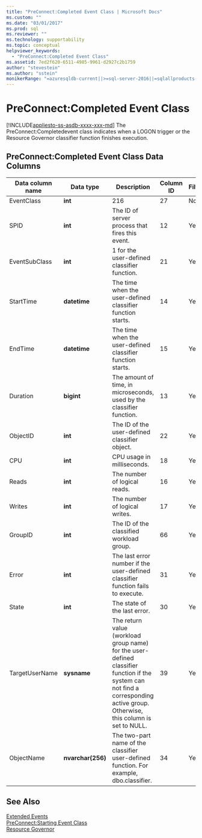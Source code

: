 ```yaml
---
title: "PreConnect:Completed Event Class | Microsoft Docs"
ms.custom: ""
ms.date: "03/01/2017"
ms.prod: sql
ms.reviewer: ""
ms.technology: supportability
ms.topic: conceptual
helpviewer_keywords: 
  - "PreConnect:Completed Event Class"
ms.assetid: 7ed2f620-6511-4985-9961-d2927c2b1759
author: "stevestein"
ms.author: "sstein"
monikerRange: "=azuresqldb-current||>=sql-server-2016||=sqlallproducts-allversions||>=sql-server-linux-2017||=azuresqldb-mi-current"
---
```

# PreConnect:Completed Event Class
[!INCLUDE[appliesto-ss-asdb-xxxx-xxx-md](../../includes/appliesto-ss-asdb-xxxx-xxx-md.md)]
  The PreConnect:Completedevent class indicates when a LOGON trigger or the Resource Governor classifier function finishes execution.  
  
## PreConnect:Completed Event Class Data Columns  
  
|Data column name|Data type|Description|Column ID|Filterable|  
|----------------------|---------------|-----------------|---------------|----------------|  
|EventClass|**int**|216|27|No|  
|SPID|**int**|The ID of server process that fires this event.|12|Yes|  
|EventSubClass|**int**|1 for the user-defined classifier function.|21|Yes|  
|StartTime|**datetime**|The time when the user-defined classifier function starts.|14|Yes|  
|EndTime|**datetime**|The time when the user-defined classifier function starts.|15|Yes|  
|Duration|**bigint**|The amount of time, in microseconds, used by the classifier function.|13|Yes|  
|ObjectID|**int**|The ID of the user-defined classifier object.|22|Yes|  
|CPU|**int**|CPU usage in milliseconds.|18|Yes|  
|Reads|**int**|The number of logical reads.|16|Yes|  
|Writes|**int**|The number of logical writes.|17|Yes|  
|GroupID|**int**|The ID of the classified workload group.|66|Yes|  
|Error|**int**|The last error number if the user-defined classifier function fails to execute.|31|Yes|  
|State|**int**|The state of the last error.|30|Yes|  
|TargetUserName|**sysname**|The return value (workload group name) for the user-defined classifier function if the system can not find a corresponding active group. Otherwise, this column is set to NULL.|39|Yes|  
|ObjectName|**nvarchar(256)**|The two-part name of the classifier user-defined function. For example, dbo.classifier.|34|Yes|  
  
## See Also  
 [Extended Events](../../relational-databases/extended-events/extended-events.md)   
 [PreConnect:Starting Event Class](../../relational-databases/event-classes/preconnect-starting-event-class.md)   
 [Resource Governor](../../relational-databases/resource-governor/resource-governor.md)  
  
  
